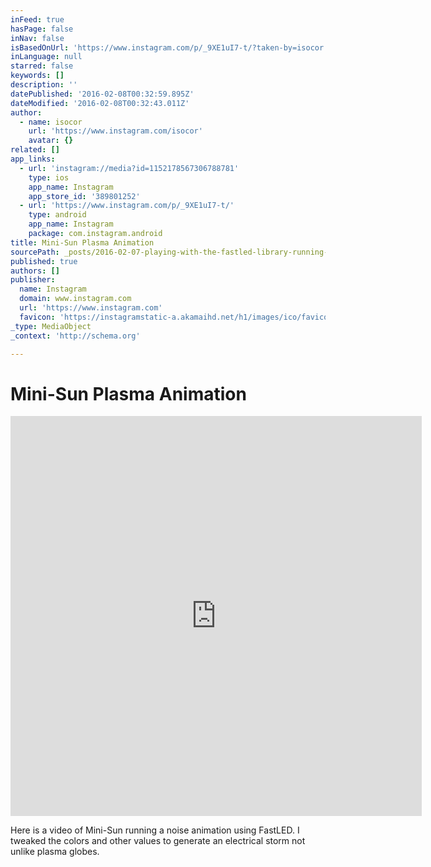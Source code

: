 ```yaml
---
inFeed: true
hasPage: false
inNav: false
isBasedOnUrl: 'https://www.instagram.com/p/_9XE1uI7-t/?taken-by=isocor'
inLanguage: null
starred: false
keywords: []
description: ''
datePublished: '2016-02-08T00:32:59.895Z'
dateModified: '2016-02-08T00:32:43.011Z'
author:
  - name: isocor
    url: 'https://www.instagram.com/isocor'
    avatar: {}
related: []
app_links:
  - url: 'instagram://media?id=1152178567306788781'
    type: ios
    app_name: Instagram
    app_store_id: '389801252'
  - url: 'https://www.instagram.com/p/_9XE1uI7-t/'
    type: android
    app_name: Instagram
    package: com.instagram.android
title: Mini-Sun Plasma Animation
sourcePath: _posts/2016-02-07-playing-with-the-fastled-library-running-on-a-circle-ledma.md
published: true
authors: []
publisher:
  name: Instagram
  domain: www.instagram.com
  url: 'https://www.instagram.com'
  favicon: 'https://instagramstatic-a.akamaihd.net/h1/images/ico/favicon.ico/7cdab0872b15.ico'
_type: MediaObject
_context: 'http://schema.org'

---
```

# Mini-Sun Plasma Animation

<iframe src="https://cdn.embedly.com/widgets/media.html?src=http%3A%2F%2Fscontent.cdninstagram.com%2Ft50.2886-16%2F12406598_532293100266942_2121201227_n.mp4&amp;src_secure=1&amp;url=https%3A%2F%2Fwww.instagram.com%2Fp%2F_9XE1uI7-t%2F&amp;image=https%3A%2F%2Fscontent.cdninstagram.com%2Ft51.2885-15%2Fe15%2F1661172_448755861998289_928618659_n.jpg&amp;key=b7d04c9b404c499eba89ee7072e1c4f7&amp;type=video%2Fmp4&amp;schema=instagram" width="658" height="640" scrolling="no" frameborder="0" allowfullscreen="allowfullscreen" style=""></iframe>

Here is a video of Mini-Sun running a noise animation using FastLED. I tweaked the colors and other values to generate an electrical storm not unlike plasma globes.